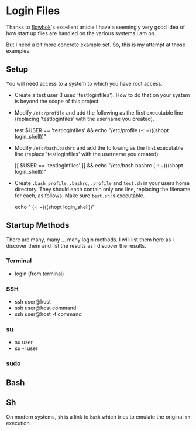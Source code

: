 # Login Files

Thanks to
[flowbok](https://blog.flowblok.id.au/2013-02/shell-startup-scripts.html)'s
excellent article I have a seemingly very good idea of how start up files are
handled on the various systems I am on.

But I need a bit more concrete example set. So, this is my attempt at those
examples.

## Setup

You will need access to a system to which you have root access.

* Create a test user (I used 'testloginfiles'). How to do that on your system
   is beyond the scope of this project.

* Modify `/etc/profile` and add the following as the first executable line
  (replacing 'testloginfiles' with the username you created).

    test $USER == 'testloginfiles' && echo "/etc/profile (-: $-) ($(shopt login_shell))"

* Modify `/etc/bash.bashrc` and add the following as the first executable line
  (replace 'testloginfiles' with the username you created).

    [[ $USER == 'testloginfiles' ]] && echo "/etc/bash.bashrc (-: $-) ($(shopt login_shell))"

* Create `.bash_profile`, `.bashrc`, `.profile` and `test.sh` in your users home
  directory. They should each contain only one line, replacing the filename
  for each, as follows. Make sure `test.sh` is executable.

    echo "<filename> (-: $-) ($(shopt login_shell))"

## Startup Methods

There are many, many ... many login methods. I will list them here as
I discover them and list the results as I discover the results.

### Terminal

* login (from terminal)

### SSH

* ssh user@host
* ssh user@host command
* ssh user@host -t command

### su

* su user
* su -l user

### sudo

## Bash

## Sh

On modern systems, `sh` is a link to `bash` which tries to emulate the
original `sh` execution.
